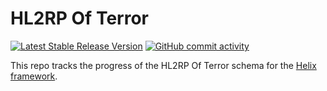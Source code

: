 # HL2RP Of Terror

[![Latest Stable Release Version](https://img.shields.io/github/v/release/EFDerbyshire/hl2rp-of-terror)](https://github.com/EFDerbyshire/hl2rp-of-terror/releases/latest)
[![GitHub commit activity](https://img.shields.io/github/commit-activity/m/EFDerbyshire/hl2rp-of-terror)](https://github.com/EFDerbyshire/hl2rp-of-terror/commits/main)

This repo tracks the progress of the HL2RP Of Terror schema for the [Helix framework](https://github.com/NebulousCloud/helix).
